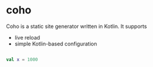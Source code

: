 # coho

Coho is a static site generator written in Kotlin. It supports
* live reload
* simple Kotlin-based configuration

```kt

val x = 1000
```
